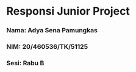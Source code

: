 # Responsi Junior Project
<h3>Nama: Adya Sena Pamungkas</h3>
<h3>NIM: 20/460536/TK/51125</h3>
<h3>Sesi: Rabu B</h3>